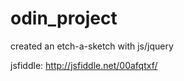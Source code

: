 odin_project
============

created an etch-a-sketch with js/jquery

jsfiddle: http://jsfiddle.net/00afqtxf/
